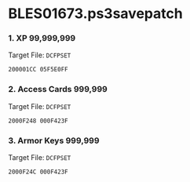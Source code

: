 # BLES01673.ps3savepatch

### 1. XP 99,999,999

Target File: `DCFPSET`

```
200001CC 05F5E0FF
```

### 2. Access Cards 999,999

Target File: `DCFPSET`

```
2000F248 000F423F
```

### 3. Armor Keys 999,999

Target File: `DCFPSET`

```
2000F24C 000F423F
```

